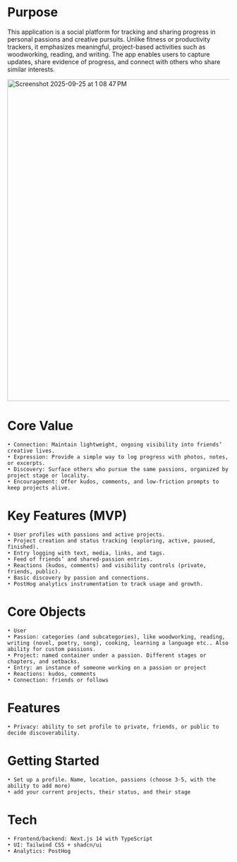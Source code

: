 # Purpose
This application is a social platform for tracking and sharing progress in personal passions and creative pursuits. Unlike fitness or productivity trackers, it emphasizes meaningful, project-based activities such as woodworking, reading, and writing. The app enables users to capture updates, share evidence of progress, and connect with others who share similar interests.

<img width="839" height="730" alt="Screenshot 2025-09-25 at 1 08 47 PM" src="https://github.com/user-attachments/assets/351c4fdf-5a40-47bd-ad66-b85ec5a3c036" />


# Core Value
	• Connection: Maintain lightweight, ongoing visibility into friends’ creative lives.
	• Expression: Provide a simple way to log progress with photos, notes, or excerpts.
	• Discovery: Surface others who pursue the same passions, organized by project stage or locality.
	• Encouragement: Offer kudos, comments, and low-friction prompts to keep projects alive.

# Key Features (MVP)
	• User profiles with passions and active projects.
	• Project creation and status tracking (exploring, active, paused, finished).
	• Entry logging with text, media, links, and tags.
	• Feed of friends’ and shared-passion entries.
	• Reactions (kudos, comments) and visibility controls (private, friends, public).
	• Basic discovery by passion and connections.
	• PostHog analytics instrumentation to track usage and growth.


# Core Objects
	• User
	• Passion: categories (and subcategories), like woodworking, reading, writing (novel, poetry, song), cooking, learning a language etc.. Also ability for custom passions. 
	• Project: named container under a passion. Different stages or chapters, and setbacks. 
	• Entry: an instance of someone working on a passion or project
	• Reactions: kudos, comments
	• Connection: friends or follows

# Features
	• Privacy: ability to set profile to private, friends, or public to decide discoverability. 

# Getting Started
	• Set up a profile. Name, location, passions (choose 3-5, with the ability to add more)
	• add your current projects, their status, and their stage

# Tech
	• Frontend/backend: Next.js 14 with TypeScript
	• UI: Tailwind CSS + shadcn/ui
	• Analytics: PostHog
